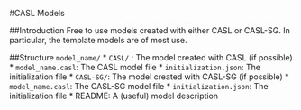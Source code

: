 #CASL Models

##Introduction
Free to use models created with either CASL or CASL-SG. 
In particular, the template models are of most use.

##Structure
`model_name/`
	* `CASL/` : The model created with CASL (if possible)
		* `model_name.casl`: The CASL model file
		* `initialization.json`: The initialization file
	* `CASL-SG/`: The model created with CASL-SG (if possible)
		* `model_name.casl`: The CASL-SG model file
		* `initialization.json`: The initialization file
	* README: A (useful) model description